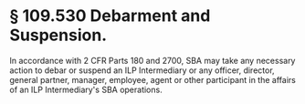# § 109.530   Debarment and Suspension.

In accordance with 2 CFR Parts 180 and 2700, SBA may take any necessary action to debar or suspend an ILP Intermediary or any officer, director, general partner, manager, employee, agent or other participant in the affairs of an ILP Intermediary's SBA operations.




